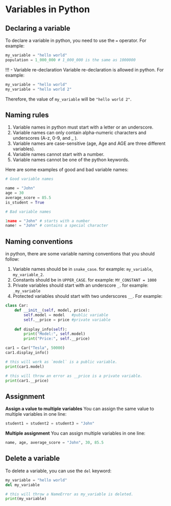 # Variables in Python

## Declaring a variable

To declare a variable in python, you need to use the `=` operator. For example:

```python
my_variable = "hello world"
population = 1_000_000 # 1_000_000 is the same as 1000000
```

!!! - Variable re-declaration
Variable re-declaration is allowed in python. For example:

```python
my_variable = "hello world"
my_variable = "hello world 2"
```

Therefore, the value of `my_variable` will be `"hello world 2"`.

## Naming rules

1. Variable names in python must start with a letter or an underscore.
2. Variable names can only contain alpha-numeric characters and
   underscores (A-z, 0-9, and _ ).
3. Variable names are case-sensitive (age, Age and AGE are three
   different variables).
4. Variable names cannot start with a number.
5. Variable names cannot be one of the python keywords.

Here are some examples of good and bad variable names:

```python
# Good variable names

name = "John"
age = 30
average_score = 85.5
is_student = True

# Bad variable names

1name = "John" # starts with a number
name! = "John" # contains a special character
```

## Naming conventions

in python, there are some variable naming conventions that you should follow:

1. Variable names should be in `snake_case`.
   for example: `my_variable`, `my_variable_2`.
2. Constants should be in `UPPER_CASE`.
   for example: `MY_CONSTANT = 1000`
3. Private variables should start with an underscore `_`.
   for example: `_my_variable`
4. Protected variables should start with two underscores `__`. For example:

```python {cmd="python3"}
class Car:
    def __init__(self, model, price):
        self.model = model   #public variable
        self.__price = price #private variable
        
    def display_info(self):
        print("Model:", self.model)
        print("Price:", self.__price)

car1 = Car("Tesla", 50000)
car1.display_info()

# this will work as `model` is a public variable.
print(car1.model)

# this will throw an error as __price is a private variable.
print(car1.__price) 

```

## Assignment

**Assign a value to multiple variables**
You can assign the same value to multiple variables in one line:

```python
student1 = student2 = student3 = "John"
```

**Multiple assignment**
You can assign multiple variables in one line:

```python
name, age, average_score = "John", 30, 85.5
```

## Delete a variable

To delete a variable, you can use the `del` keyword:

```python
my_variable = "hello world"
del my_variable

# this will throw a NameError as my_variable is deleted.
print(my_variable)
```
